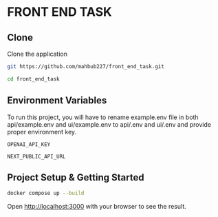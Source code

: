 # FRONT END TASK

## Clone

Clone the application

```bash
git https://github.com/mahbub227/front_end_task.git
```

```bash
cd front_end_task
```

## Environment Variables

To run this project, you will have to rename example.env file in both api/example.env and ui/example.env to api/.env and ui/.env and provide proper environment key.

`OPENAI_API_KEY`

`NEXT_PUBLIC_API_URL`

## Project Setup & Getting Started

```sh
docker compose up --build
```

Open [http://localhost:3000](http://localhost:3000) with your browser to see the result.